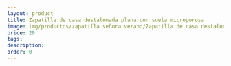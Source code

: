 ```yaml
---
layout: product
title: Zapatilla de casa destalonada plana con suela microporosa
image: img/productos/zapatilla señora verano/Zapatilla de casa destalonada plana con suela microporosa=20.webp
price: 20
tags: 
description: 
order: 0
---
```

